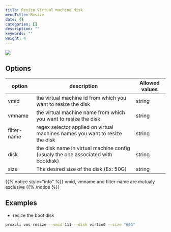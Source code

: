 ```yaml
---
title: Resize virtual machine disk
menuTitle: Resize
date: {}
categories: []
description: ""
keywords: ""
weight: 4
---
```


![](/images/proxcli_vms_resize_help.png)

## Options

|option|description|Allowed values|
|---|---|---|
|vmid|the virtual machine id from which you want to resize the disk|string|
|vmname|the virtual machine name from which you want to resize the disk |string|
|filter-name|regex selector applied on virtual machines names you want to resize the disk|string|
|disk|the disk name in virtual machine config (usualy the one associated with bootdisk)|string|
|size|The desired size of the disk (Ex: 50G)|string|

{{% notice style="info" %}}
vmid, vmname and filter-name are mutualy exclusive
{{% /notice %}}

## Examples

- resize the boot disk

```bash
proxcli vms resize --vmid 111 --disk virtio0 --size "60G"
```
